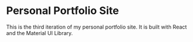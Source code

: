 # Personal Portfolio Site

This is the third iteration of my personal portfolio site. It is built with React and the Material UI Library.
